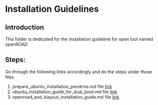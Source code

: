 # Installation Guidelines

## Introduction

This folder is dedicated for the installation guideline for open tool named openROAD.

## Steps: 
Go through the following links accordingly and do the steps under those files. 
    
1. prepare_ubuntu_installation_pendrive.md file [link](https://github.com/primesilicon/dev.pd_flow.openroad/blob/master/installation_guidelines/prepare_ubuntu_installation_pendrive.md)
2. ubuntu_installation_guide_for_dual_boot.md file [link](https://github.com/primesilicon/dev.pd_flow.openroad/blob/master/installation_guidelines/ubuntu_installation_guide_for_dual_boot.md)
3. openroad_and_klayout_installation_guide.md file [link](https://github.com/primesilicon/dev.pd_flow.openroad/blob/master/installation_guidelines/openroad_and_klayout_installation_guide.md)

